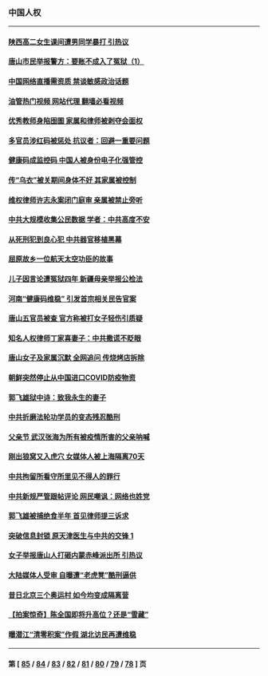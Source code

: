 ### 中国人权
---
#### [陕西高二女生课间遭男同学暴打 引热议](../../pages/ncid278/n13766529.md?06241645) 
#### [唐山市民举报警方：要账不成入了冤狱（1）](../../pages/ncid278/n13766150.md?06241645) 
#### [中国网络直播需资质 禁谈敏感政治话题](../../pages/ncid278/n13766108.md?06241645) 
#### [油管热门视频 网站代理 翻墙必看视频](http://209.222.30.114:81/youtube.html?06241645)
#### [优秀教师身陷囹圄 家属和律师被剥夺会面权](../../pages/ncid278/n13765832.md?06241645) 
#### [多官员涉红码被惩处 抗议者：回避一重要问题](../../pages/ncid278/n13766067.md?06241645) 
#### [健康码成监控码 中国人被身份电子化强管控](../../pages/ncid278/n13766021.md?06241645) 
#### [传“乌衣”被关期间身体不好 其家属被控制](../../pages/ncid278/n13765751.md?06241645) 
#### [维权律师许志永案闭门庭审 亲属被禁止旁听](../../pages/ncid278/n13765753.md?06241645) 
#### [中共大规模收集公民数据 学者：中共高度不安](../../pages/ncid278/n13765391.md?06241645) 
#### [从死刑犯到良心犯 中共器官移植黑幕](../../pages/ncid278/n13764669.md?06241645) 
#### [屈原故乡一位航天太空功臣的故事](../../pages/ncid278/n13764742.md?06241645) 
#### [儿子因言论遭冤狱四年 新疆母亲举报公检法](../../pages/ncid278/n13764718.md?06241645) 
#### [河南“健康码维稳” 引发首宗相关民告官案](../../pages/ncid278/n13764002.md?06241645) 
#### [唐山五官员被查 官方称被打女子轻伤引质疑](../../pages/ncid278/n13763907.md?06241645) 
#### [知名人权律师丁家喜妻子：中共撒谎不眨眼](../../pages/ncid278/n13763758.md?06241645) 
#### [唐山女子及家属沉默 全网追问 传烧烤店拆除](../../pages/ncid278/n13763578.md?06241645) 
#### [朝鲜突然停止从中国进口COVID防疫物资](../../pages/ncid278/n13763465.md?06241645) 
#### [郭飞雄狱中诗：致我永生的妻子](../../pages/ncid278/n13763350.md?06241645) 
#### [中共折磨法轮功学员的变态残忍酷刑](../../pages/ncid278/n13762772.md?06241645) 
#### [父亲节 武汉张海为所有被疫情所害的父亲呐喊](../../pages/ncid278/n13762770.md?06241645) 
#### [刚出狼窝又入虎穴 女媒体人被上海隔离70天](../../pages/ncid278/n13762308.md?06241645) 
#### [中共拘留所看守所里见不得人的罪行](../../pages/ncid278/n13761656.md?06241645) 
#### [中共新规严管跟帖评论 网民嘲讽：网络也姓党](../../pages/ncid278/n13762276.md?06241645) 
#### [郭飞雄被捕绝食半年 首见律师提三诉求](../../pages/ncid278/n13762168.md?06241645) 
#### [突破信息封锁 原天津医生与中共的交锋 1](../../pages/ncid278/n13761113.md?06241645) 
#### [女子举报唐山人打砸内蒙赤峰派出所 引热议](../../pages/ncid278/n13762218.md?06241645) 
#### [大陆媒体人受审 自曝遭“老虎凳”酷刑逼供](../../pages/ncid278/n13762083.md?06241645) 
#### [昔日北京三个奥运村 如今均变成隔离营](../../pages/ncid278/n13761862.md?06241645) 
#### [【拍案惊奇】陈全国即将升高位？还是“雪藏”](../../pages/ncid278/n13761845.md?06241645) 
#### [曝潜江“清零积案”作假 湖北访民再遭维稳](../../pages/ncid278/n13761539.md?06241645) 

---
#### 第 [ [85](./85.md?06241645) / [84](./84.md?06241645) / [83](./83.md?06241645) / [82](./82.md?06241645) / [81](./81.md?06241645) / [80](./80.md?06241645) / [79](./79.md?06241645) / [78](./78.md?06241645) ] 页
